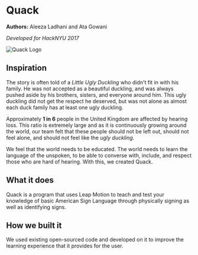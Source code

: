 # Quack
**Authors:** Aleeza Ladhani and Ata Gowani

*Developed for HackNYU 2017*

![Quack Logo](https://cloud.githubusercontent.com/assets/22331338/23172816/19cbc32e-f825-11e6-9632-ff5942be2d22.png)

## Inspiration
The story is often told of a *Little Ugly Duckling* who didn't fit in with his family. He was not accepted as a beautiful duckling, and was always pushed aside by his brothers, sisters, and everyone around him. This ugly duckling did not get the respect he deserved, but was not alone as almost each duck family has at least one ugly duckling.

Approximately **1 in 6** people in the United Kingdom are affected by hearing loss. This ratio is extremely large and as it is continuously growing around the world, our team felt that these people should not be left out, should not feel alone, and should not feel like the *ugly duckling*.

We feel that the world needs to be educated. The world needs to learn the language of the unspoken, to be able to converse with, include, and respect those who are hard of hearing. With this, we created Quack.

## What it does
Quack is a program that uses Leap Motion to teach and test your knowledge of basic American Sign Language through physically signing as well as identifying signs.

## How we built it
We used existing open-sourced code and developed on it to improve the learning experience that it provides for the user.
